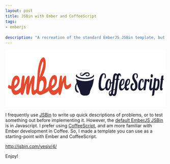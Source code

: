 ```yaml
---
layout: post
title: JSBin with Ember and CoffeeScript
tags:
- emberjs

description: "A recreation of the standard EmberJS JSBin template, but using CoffeeScript instead of Javascript"
---
```


<div class="center"><img src="/assets/images/posts/2014/09/ember-coffee.png" width="800" height="178" alt="Ember + CoffeeScript" /></div>  

I frequently use [JSBin](http://jsbin.com/) to write up quick descriptions of problems, or to test something out
before implementing it. However, the [default EmberJS JSBin](http://emberjs.jsbin.com) is in Javascript. I prefer
using [CoffeeScript](http://coffeescript.org), and am more familiar with Ember development in Coffee. So, I made
a template you can use as a starting-point with Ember and CoffeeScript.

<div class='large-link'>
  <a href='http://jsbin.com/yesiv/4/'>http://jsbin.com/yesiv/4/</a>
</div>

Enjoy!
